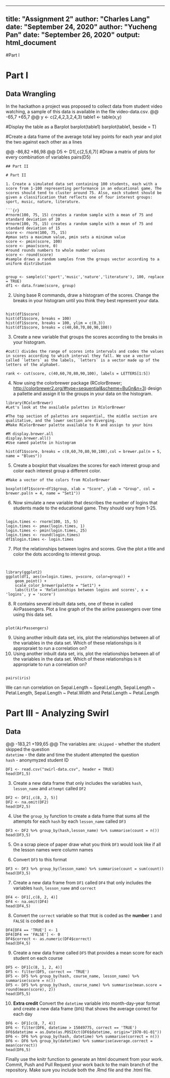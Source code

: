 ---
 title: "Assignment 2"
 author: "Charles Lang"
 date: "September 24, 2020"
 author: "Yucheng Pan"
 date: "September 26, 2020"
 output: html_document
 ---
 #Part I
 # Part I

 ## Data Wrangling
 In the hackathon a project was proposed to collect data from student video watching, a sample of this data is available in the file video-data.csv.
 @@ -65,7 +65,7 @@ y <- c(2,4,2,3,2,4,3)
 table1 <- table(x,y)

 #Display the table as a Barplot
 barplot(table1)
 barplot(table1, beside = T)

 #Create a data frame of the average total key points for each year and plot the two against each other as a lines

 @@ -86,82 +86,98 @@ D5 <- D1[,c(2,5,6,7)]
 #Draw a matrix of plots for every combination of variables
 pairs(D5)
 ```
 ## Part II

 # Part II

 1. Create a simulated data set containing 100 students, each with a score from 1-100 representing performance in an educational game. The scores should tend to cluster around 75. Also, each student should be given a classification that reflects one of four interest groups: sport, music, nature, literature.

 ```{r}
 #rnorm(100, 75, 15) creates a random sample with a mean of 75 and standard deviation of 20
 #rnorm(100, 75, 15) creates a random sample with a mean of 75 and standard deviation of 15
 score <- rnorm(100, 75, 15)
 #pmax sets a maximum value, pmin sets a minimum value
 score <- pmin(score, 100)
 score <- pmax(score, 0)
 #round rounds numbers to whole number values
 score <- round(score)
 #sample draws a random samples from the groups vector according to a uniform distribution


 group <- sample(c('sport','music','nature','literature'), 100, replace = TRUE)
 df1 <- data.frame(score, group)
 ```

 2. Using base R commands, draw a histogram of the scores. Change the breaks in your histogram until you think they best represent your data.

 ```{r}

 hist(df1$score)
 hist(df1$score, breaks = 100)
 hist(df1$score, breaks = 100, ylim = c(0,3))
 hist(df1$score, breaks = c(40,60,70,80,90,100))
 ```


 3. Create a new variable that groups the scores according to the breaks in your histogram.

 ```{r}
 #cut() divides the range of scores into intervals and codes the values in scores according to which interval they fall. We use a vector called `letters` as the labels, `letters` is a vector made up of the letters of the alphabet.

 rank <- cut(score, c(40,60,70,80,90,100), labels = LETTERS[1:5])
 ```

 4. Now using the colorbrewer package (RColorBrewer; http://colorbrewer2.org/#type=sequential&scheme=BuGn&n=3) design a pallette and assign it to the groups in your data on the histogram.

 ```{r}
 library(RColorBrewer)
 #Let's look at the available palettes in RColorBrewer

 #The top section of palettes are sequential, the middle section are qualitative, and the lower section are diverging.
 #Make RColorBrewer palette available to R and assign to your bins

 #M display.brewer.all 
 display.brewer.all()
 #Use named palette in histogram

 hist(df1$score, breaks = c(0,60,70,80,90,100),col = brewer.pal(n = 5, name = "Blues"))
 ```


 5. Create a boxplot that visualizes the scores for each interest group and color each interest group a different color.

 ```{r}
 #Make a vector of the colors from RColorBrewer

 boxplot(df1$score~df1$group, xlab = "Score", ylab = "Group", col = brewer.pal(n = 4, name = "Set1"))
 ```


 6. Now simulate a new variable that describes the number of logins that students made to the educational game. They should vary from 1-25.

 ```{r}

 login.times <- rnorm(100, 15, 5)
 login.times <- pmax(login.times, 1)
 login.times <- pmin(login.times, 25)
 login.times <- round(login.times)
 df1$login.times <- login.times
 ```

 7. Plot the relationships between logins and scores. Give the plot a title and color the dots according to interest group.

 ```{r}


 library(ggplot2)
 ggplot(df1, aes(x=login.times, y=score, color=group)) + 
     geom_point() +
     scale_color_brewer(palette = "Set1") +
     labs(title = 'Relationships between logins and scores', x = 'logins', y = 'score')
 ```


 8. R contains several inbuilt data sets, one of these in called AirPassengers. Plot a line graph of the the airline passengers over time using this data set.

 ```{r}

 plot(AirPassengers)
 ```


 9. Using another inbuilt data set, iris, plot the relationships between all of the variables in the data set. Which of these relationships is it appropraiet to run a correlation on? 
 9. Using another inbuilt data set, iris, plot the relationships between all of the variables in the data set. Which of these relationships is it appropriate to run a correlation on? 

 ```{r}

 pairs(iris)
 ```

 We can run correlation on Sepal.Length ~ Speal.Length, Sepal.Length ~ Petal.Length, Sepal.Length ~ Petal.Width and Petal.Length ~ Petal.Length

 # Part III - Analyzing Swirl

 ## Data 
 @@ -183,21 +199,65 @@ The variables are:
 `skipped` - whether the student skipped the question  
 `datetime` - the date and time the student attempted the question  
 `hash` - anonymyzed student ID  
 ```{r}
 DF1 <- read.csv("swirl-data.csv", header = TRUE)
 head(DF1,5)
 ```

 3. Create a new data frame that only includes the variables `hash`, `lesson_name` and `attempt` called `DF2`
 ```{r}
 DF2 <- DF1[,c(8, 2, 5)]
 DF2 <- na.omit(DF2)
 head(DF2,5)
 ```


 4. Use the `group_by` function to create a data frame that sums all the attempts for each `hash` by each `lesson_name` called `DF3`
 ```{r}
 DF3 <- DF2 %>% group_by(hash,lesson_name) %>% summarise(count = n())
 head(DF3,5)
 ```

 5. On a scrap piece of paper draw what you think `DF3` would look like if all the lesson names were column names

 6. Convert `DF3` to this format  
 ```{r}
 DF3 <- DF3 %>% group_by(lesson_name) %>% summarise(count = sum(count))
 head(DF3,5)
 ```

 7. Create a new data frame from `DF1` called `DF4` that only includes the variables `hash`, `lesson_name` and `correct`
 ```{r}
 DF4 <- DF1[,c(8, 2, 4)]
 DF4 <- na.omit(DF4)
 head(DF4,5)
 ```

 8. Convert the `correct` variable so that `TRUE` is coded as the **number** `1` and `FALSE` is coded as `0`  
 ```{r}
 DF4[DF4 == 'TRUE'] <- 1
 DF4[DF4 == 'FALSE'] <- 0
 DF4$correct <- as.numeric(DF4$correct)
 head(DF4,5)
 ```

 9. Create a new data frame called `DF5` that provides a mean score for each student on each course
 ```{r}
 DF5 <- DF1[c(8, 1, 2, 4)]
 DF5 <- filter(DF5, correct == 'TRUE')
 DF5 <- DF5 %>% group_by(hash, course_name, lesson_name) %>% summarise(score = n())
 DF5 <- DF5 %>% group_by(hash, course_name) %>% summarise(mean.score = round(mean(score), 2))
 head(DF5,5)
 ```

 10. **Extra credit** Convert the `datetime` variable into month-day-year format and create a new data frame (`DF6`) that shows the average correct for each day
 ```{r}
 DF6 <- DF1[c(8, 7, 4)]
 DF6 <- filter(DF6, datetime > 15049775, correct == 'TRUE')
 DF6$datetime = as.Date(as.POSIXct(DF6$datetime, origin="1970-01-01"))
 DF6 <- DF6 %>% group_by(hash, datetime) %>% summarise(correct = n())
 DF6 <- DF6 %>% group_by(datetime) %>% summarise(average.correct = mean(correct))
 head(DF6,5)
 ```

 Finally use the knitr function to generate an html document from your work. Commit, Push and Pull Request your work back to the main branch of the repository. Make sure you include both the .Rmd file and the .html file. 